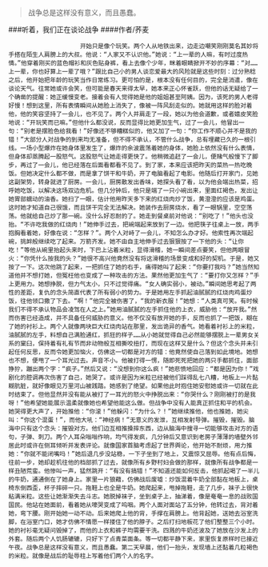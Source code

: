 > 战争总是这样没有意义，而且愚蠢。

###听着，我们正在谈论战争
####作者/荞麦

						开始只是像个玩笑。两个人从地铁出来，边走边嘲笑刚刚莫名其妙将手搭在陌生人肩膀上的大叔。他说：“人家又不认识他。”她说：“上一辈的人嘛，有时过度热情。”他穿着刚买的蓝色帽衫和灰色贴身裤，看上去像个少年，眯着眼睛掀开不妙的序幕：“对……上一辈，你也好算上一辈了哦？”跟比自己小的男人谈恋爱最大的风险就是这些时刻：过分熟稔之后，他开始把年龄的玩笑当作日常练习。更可怕的是，根本没有任何目的，完全是消遣，像在谈论天气。往常她或许会笑，但可能是春天来得太早，她本来正心怀雀跃，但他的话无疑给了一个确凿的提醒：她正缓慢变老。接着会有人觉得她是他的姐姐甚至阿姨。因为，该死的男人老得好慢！想到这里，所有表情瞬间从她脸上消失了，像被一阵风刮走似的。她就用这样的脸对着他，他的笑容坚持了一会儿，也不见了。两个人并肩走了一段，她以为他会道歉，或者嬉皮笑脸地说：“开玩笑而已嘛。”但他什么都没说，反而显得比她更加生气，过了一会儿，他冒出一句：“别老是摆脸色给我看！”好像还不够糟糕似的，他又加了一句：“你工作不顺心并不是我的错！”大部分人对战争的到来均无准备，但不得不承认，不管什么战争，总有埋藏已久的一根引线。一场小型爆炸在她身体里发生了，爆炸的余波震荡着她的身体，她脸上依然没有什么表情，但身体却蒸腾起一股怒气。这股怒气让她走得更快了。他稍微追赶了一会儿，便赌气般慢下了脚步，再过了一会儿，他已经落在后面看都看不见了。到了家，本来应该把昨天的菜热一热吃晚饭。但她决定什么都不做，而是拿了饼干和牛奶，开了电脑看起了电影。他随后打开家门，见她这副架势，转身就进了厨房。一会儿，厨房散发出香味，她探头看了看，以为他会端出热菜，招呼她吃饭，以解决这场双边危机。但几分钟后，他只是端了一只小碗出来，里面红褐色，发出让她胃部蠕动的油香。她扫了一眼，估计他用昨天多下来的红烧肉炒了饭，黄澄澄的应该是鸡蛋。这时她才知道自己很饿，而且饼干完全无法解决。她装作去厨房烧水，看了一眼锅里，空空荡荡。他就给自己炒了那一碗。没什么好忍耐的了。她走到餐桌前对他说：“别吃了！”他头也没抬。“不许吃我做的红烧肉！”她伸手过去，把碗端起来放到了一边。他把筷子往桌上一放，两手抱胸看着她，好像在说：“怎样？”。两个人对峙了一会儿，不知怎么办才好。他索性再次端起碗，挑衅般继续吃了起来。万箭齐发。她不由自主地伸手过去狠狠按了一下他的头：“让你吃！”等他从碗里抬起头来时，下巴上沾着米粒，显得滑稽，她一瞬间差点要笑，但他两眼冒火：“你凭什么按我的头？”她很不高兴他竟然没有将这滑稽的场景变成和好的契机。于是，她又按了一下。这次他跳了起来，一把抓住了她的右手，痛得她叫了起来：“你要打我吗？”她当然知道他并不想打她，但冤枉他也变成了一种攻击的方法。果然他更加生气了：“要打你又怎样？”手上更用力。她想挣脱，但力气太小，只不过觉得痛。“女人确实弱小，被动。”瞬间她思考起了两性的差距，复仇的念头简直代表了所有弱小的势力。于是她用左手抓起油腻腻的红烧肉鸡蛋炒饭，往他领口撒了下去。“啊！”他完全被伤害了，“我的新衣服！”她想：“人类真可笑。有时候我们不得不承认物品会凌驾在人之上。”她用油腻腻的左手抓住他的上衣，威胁他：“放开我。”然而伤害已经造成，并不具备任何威胁的意义。他不仅没有放开她的手，反而也抓了一把饭，糊在了她的衬衫上。两个人就像两块巨大红烧肉站在那里，发出诡异的香气。她看着衬衫上的米粒，油腻腻的左手，料想自己满脸通红，抓狂的样子……从小她就觉得自己必然能够摆脱上一辈男女关系的窠臼，保持着有礼有节而非动物般互相撕咬扭打，而现在这样又是什么？但这个念头并未引起任何反思，反而令她更加恼火，仿佛这一切都是对方的错：他竟然使自己落到如此境地。她想也不想，便甩了一个耳光过去。声音不小。他被打得一愣，随即死死把她的两只手都抓住，面部狰狞，蹦出两个字：“疯子。”然后又说：“没想到你这么疯！”她悲愤地回应：“都是因为你！”戏剧化的腔调再次伤害了自己，她哭了。或许是因为米粒已经被他们踩得乱七八糟，地板上一片黏糊肮脏，就好像眼见万里河山被践踏。她感到了绝望。如果他此时抱住她安慰她或许一切就在此时结束了。但他显然并没有能从被打了一耳光的怒火中挣脱出来：“你哭什么？刚刚被打的是我呀！”他希望她能展示温柔就像她也希望他能这么做。但战争中没有人能真正抓住和平的机会。她哭得更大声了，开始推他：“你滚！”他躲闪：“为什么？！”她继续推他，他也推她，她尖叫：“你这个混蛋！”，而他大吼：“神经病！”无意义的发泄，互相发射导弹。摧毁，摧毁。脑海中只有这个念头：摧毁对方。他们边互相推搡摔东西，边从脑海中搜寻一切能够攻击对方的语句，子弹、刺刀。两个人耳朵嗡嗡作响，均气得发疯，几分钟后又意识到老房子薄薄的墙壁外邻居此时或许在侧耳倾听并发表评论。就像国家首脑考虑起了世界舆论，他开始不耐烦，用力推她：“你就不能闭嘴吗！”她后退几步没站稳，一下子坐到了地上，又震惊又屈辱。他有点后悔，往前一步，她却趁机往他的档部抓了过去，就像所有乡野村妇会做的那样，就像所有战争都是一样丑陋荒蛮。他惨叫一声，猛然跳开：“有没有搞错！”不知道还能如何反击，他抓起喝了一半儿的牛奶，通通倒在了她身上。家里一片狼藉，仿佛战后废墟：炒饭混着牛奶全部黏在地板上，桌椅东倒西歪，杯子摔碎一只。拖鞋上也全是牛奶。她爬起来，甩掉拖鞋，走了几步，袜子上很快粘满米粒。这些让她渐渐失去斗志。她脱掉袜子，坐到桌子上，抽涕着，像是奄奄一息的战败国国民。他站在她面前，看着她从嚎哭变成了呜咽。两个人面对面站了五分钟，他转过去，背对着她，弯下腰。刚开始她一动不动。后来她爬上他的背，手撑在肩膀上。他背起她，送她去浴室洗脚，在浴室门口，她才仿佛不情愿一样搂住了他的脖子。之后打扫地板花了他们整整三个小时。她的衬衫毫无疑问毁掉了，而他的上衣和裤子均需要干洗。四溅的牛奶还波及了她放在沙发上的外套。随后两个人饥肠辘辘，只好下了点青菜面条。等一切都平静下来，家里恢复原样时已接近午夜。战争总是这样没有意义，而且愚蠢。第二天早晨，他们一抬头，发现墙上还黏着几粒褐色的米粒。就像是战后的耻辱柱上写着他们两个人的名字。			  		